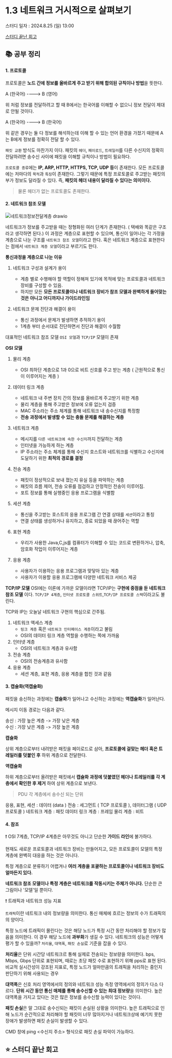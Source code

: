 # 1.3 네트워크 거시적으로 살펴보기

스터디 일자 : 2024.8.25 (일) 13:00

[스터디 끝난 회고](#-스터디-끝난-회고)

## 📚 공부 정리

#### 1. 프로토콜

프로토콜은 **노드 간에 정보를 올바르게 주고 받기 위해 합의된 규칙이나 방법**을 뜻한다.

A (한국어) ----> B (영어) 

위 처럼 정보를 전달하려고 할 때 B에서는 한국어를 이해할 수 없으니 정보 전달이 제대로 안될 것이다.

A (한국어) ----> B (한국어)

위 같은 경우는 둘 다 정보를 해석하는데 이해 할 수 있는 언어 환경을 가졌기 때문에 A는 B에게 정보를 정확히 전달 할 수 있다.

`패킷 교환` 방식도 마찬가지 이다. 패킷의 `헤더`, `페이로드`, `트레일러`를 다른 수신지의 정확히 전달하려면 송수신 사이에 패킷을 이해할 규칙이나 방법이 필요하다.

`프로토콜 종류`에는 **IP, ARP, HTTP, HTTPS, TCP, UDP 등**이 존재한다. 모든 프로토콜에는 저마다의 `목적`과 `특징`이 존재한다.
그렇기 때문에 특정 프로토콜로 주고받는 패킷의 부가 정보도 달라질 수 있다. 즉, **패킷의 헤더 내용이 달라질 수 있다는 의미이다.**

> 물론 헤더가 없는 프로토콜도 존재한다.
  
#### 2. 네트워크 참조 모델

![네트워크정보전달계층 drawio](https://github.com/user-attachments/assets/00596d5f-9018-45cc-b734-27f9dd9554df)

 네트워크가 정보를 주고받을 때는 정형화된 여러 단계가 존재한다. ( 택배와 똑같은 구조라고 생각하면 된다.)
 이 과정은 계층으로 표현할 수 있으며, 통신이 일어나는 각 가정을 계층으로 나눈 구조를 `네트워크 참조 모델`이라고 한다. 혹은 네트워크 계층으로 표현한다는 점에서 `네트워크 계층 모델`이라고 부르기도 한다.

 **통신과정을 계층으로 나눈 이유**

  1) 네트워크 구성과 설계가 용이
     - 계층 별로 수행해야 할 역할이 정해져 있기에 목적에 맞는 프로토콜과 네트워크 장비를 구성할 수 있음.
     -  하지만 모든 **모든 프로토콜이나 네트워크 장비가 참조 모델과 완벽하게 들어맞는 것은 아니고 어디까지나 가이드라인임**  
       
  2) 네트워크 문제 진단과 해결이 용이
     - 통신 과정에서 문제가 발생하면 추적하기 용이
     - 1계층 부터 순서대로 진단하면서 진단과 해결이 수월함 

 대표적인 네트워크 참조 모델 `OSI 모델`과 `TCP/IP` 모델이 존재

**OSI 모델**

  1) 물리 계층 
      - OSI 최하단 계층으로 1과 0으로 비트 신호를 주고 받는 계층 ( 근원적으로 통신이 이루어지는 계층 )

  2) 데이터 링크 계층
      - 네트워크 내 주변 장치 간의 정보를 올바르게 주고받기 위한 계층
      - 물리 계층을 통해 주고받은 정보에 오류 없는지 검증
      - MAC 주소라는 주소 체계를 통해 네트워크 내 송수신지를 특정함
      - **전송 과정에서 발생할 수 있는 충돌 문제를 해결하는 계층**

  3) 네트워크 계층
      - 메시지를 `다른 네트워크에 속한 수신지`까지 전달하는 계층
      - 인터넷을 가능하게 하는 계층
      - IP 주소라는 주소 체계를 통해 수신지 호스트와 네트워크를 식별하고 수신지에 도달하기 위한 **최적의 경로를 결정**

  4) 전송 계층
      - 패킷이 정상적으로 보내 졌는지 유실 등을 파악하는 계층
      - 패킷의 흐름 제어, 전송 오류를 점검하고 안정적인 전송이 이루어짐.
      - 포트 정보를 통해 실행중인 응용 프로그램을 식별함

  5) 세션 계층
      - 통신을 주고받는 호스트의 응용 프로그램 간 연결 상태를 `세션`이라고 통칭
      - 연결 상태를 생성하거나 유지하고, 종료 되었을 때 끊어주는 역할

  6) 표현 계층
      - 우리가 사용한 Java,C,js를 컴퓨터가 이해할 수 있는 코드로 변환하거나, 압축, 암호화 작업이 이루어지는 계층

  7) 응용 계층
       - 사용자가 이용하는 응용 프로그램과 맞닿아 있는 계층
       - 사용자가 이용할 응용 프로그램에 다양한 네트워크 서비스 제공

**TCP/IP 모델**
OSI에는 이론에 가까운 모델이라면 TCP/IP는 **구현에 중점을 둔 네트워크 참조 모델** 이다. 
`TCP/IP 4계층`, `인터넷 프로토콜 스위트`,`TCP/IP 프로토콜 스택`이라고도 불린다.

TCP와 IP는 오늘날 네트워크 구현의 핵심으로 간주됨. 

  1) 네트워크 액세스 계층
        - `링크 계층` 혹은 `네트워크 인터페이스 계층`이라고 불림
        - OSI의 데이터 링크 계층 역할을 수행하는 쪽에 가까움
  2) 인터넷 계층
        - OSI의 네트워크 계층과 유사함
  3) 전송 계층
        - OSI의 전송계층과 유사함
  4) 응용 계층
        - 세션 계층, 표현 계층, 응용 계층을 합친 것과 같음
 
#### 3. 캡슐화(역캡슐화)

패킷을 송신하는 과정에는 **캡슐화**가 일어나고 수신하는 과정에는 **역캡슐화**가 일어난다.

메시지 이동 경로는 다음과 같다.

  송신 : 가장 높은 계층 -> 가장 낮은 계층 </br>
  수신 : 가장 낮은 계층 -> 가장 높은 계층

**캡슐화**

상위 계층으로부터 내려받은 패킷을 페이로드로 삼아, **프로토콜에 걸맞는 헤더 혹은 트레일러를 덧붙인 후** 하위 계층으로 전달한다.

**역캡슐화**

하위 계층으로부터 올려받은 패킷에서 **캡슐화 과정에 덧붙였던 헤더나 트레일러를 각 계층에서 확인한 후 제거** 하여 상위 계층으로 보낸다.

> PDU 각 계층에서 송수신 되는 단위

응용, 표현, 세션 : 데이터 (data ) 
전송 : 세그먼트 ( TCP 프로토콜 ), 데이터그램 ( UDP 프로토콜 )
네트워크 계층 : 패킷
데이터 링크 계층 : 프레임
물리 계층 : 비트 

#### 4. 참조

❗ OSI 7계층, TCP/IP 4계층은 아무것도 아니고 단순한 **가이드 라인**에 불가하다.

현재도 새로운 프로토콜과 네트워크 장비는 만들어지고, 모든 프로토콜이 모델의 특정 계층에 완벽히 대응을 하는 것은 아니다.

특정 계층으로 분류하기 어렵겨나 **여러 계층을 포괄하는 프로토콜이나 네트워크 장비도 얼마든지 있다.**

**네트워크 참조 모델이나 특정 계층은 네트워크를 작동시키는 주체가 아니다.** 단순한 큰 그림이나 '모델'일 뿐이다. 

❗ 트래픽과 네트워크 성능 지표

`트래픽`이란 네트워크 내의 정보량을 의미한다. 통신 매체에 흐르는 정보의 수가 트래픽의의 양이다.

특정 노드에 트래픽이 몰린다는 것은 해당 노드가 특정 시간 동안 처리해야 할 정보가 많음을 의미한다. 이 경우 해당 노드에 **과부화**가 생길 수 있다. 네트워크의 성능은 어떻게 평가 할 수 있을까? `처리율`, `대역폭`, `패킷 손실`로 기준을 잡을 수 있다.

**처리율**은 단위 시간당 네트워크르 통해 실제로 전송되는 정보량을 의미한다. bps, Mbps, Gbps 단위로 표현되며, 때로는 초당 패킷 수로 표현하기 위해 pps로 표현 된다. 비교적 실시간성이 강조된 지표로, 특정 노드가 얼마만큼의 트래픽을 처리하는 중인지 판단하기 위해 사용되는 경우

**대역폭**은 신호 처리 영역에서의 정의와 네트워크 성능 측정 영역에서의 정의가 다소 다르다. **단위 시간 동안 통신 매체를 통해 송수신할 수 있는 최대 정보량**을 의미한다. 높은 대역폭을 가지고 있다는 것은 많은 정보를 송수신할 능력이 있다는 것이다.

**패킷 손실**은 말 그대로 송수신되는 패킷이 손실된 상황을 의미한다. 높은 트래픽으로 인해 노드가 순간적으로 처리해야 할 패킷이 너무 많아지거나 네트워크상에 예기치 못한 장애가 발생하면 패킷 손실이 발생할 수 있다. 

CMD 창에 ping <수신지 주소> 형식으로 패킷 손실 파악이 가능하다.

## ⭐ 스터디 끝난 회고


